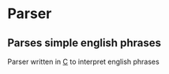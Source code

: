 # Parser
## Parses simple english phrases

Parser written in [C](https://en.wikipedia.org/wiki/C_(Programming_language)) to interpret english phrases
